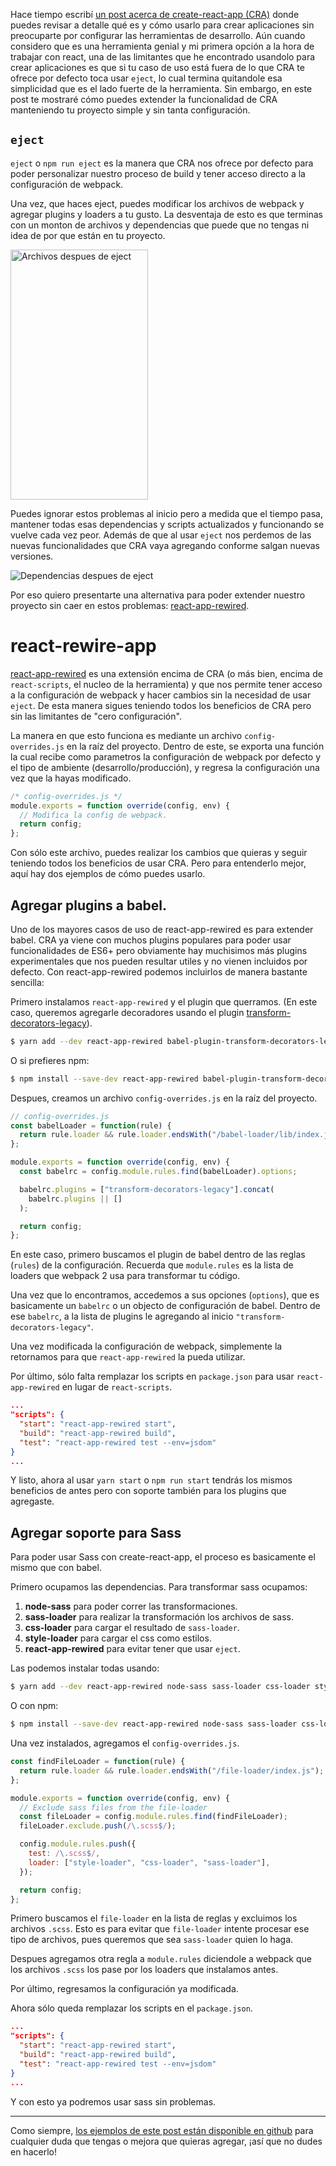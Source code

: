 [//]: # (title   - Extender create-react-app con react-app-rewire     )
[//]: # (tags    - javascript, tooling, react, node, npm, babel, sass )
[//]: # (id      - 35                                                 )
[//]: # (date    - 2017.06.16                                         )
[//]: # (url     - extender-create-react-app                          )
[//]: # (excerpt - Extiende CRA y agrega funcionalidades extra sin necesidad de hacer eject y perder la conveniencia que te ofrece. )

Hace tiempo escribí [un post acerca de create-react-app (CRA)](https://yayu.dev/blog/posts/create-react-app) donde puedes revisar a detalle qué es y cómo usarlo para crear aplicaciones sin preocuparte por configurar las herramientas de desarrollo. Aún cuando considero que es una herramienta genial y mi primera opción a la hora de trabajar con react, una de las limitantes que he encontrado usandolo para crear aplicaciones es que si tu caso de uso está fuera de lo que CRA te ofrece por defecto toca usar `eject`, lo cual termina quitandole esa simplicidad que es el lado fuerte de la herramienta. Sin embargo, en este post te mostraré cómo puedes extender la funcionalidad de CRA manteniendo tu proyecto simple y sin tanta configuración.

## `eject`

`eject` o `npm run eject` es la manera que CRA nos ofrece por defecto para poder personalizar nuestro proceso de build y tener acceso directo a la configuración de webpack.

Una vez, que haces eject, puedes modificar los archivos de webpack y agregar plugins y loaders a tu gusto. La desventaja de esto es que terminas con un monton de archivos y dependencias que puede que no tengas ni idea de por que están en tu proyecto.

<img src="https://s3-us-west-1.amazonaws.com/datyayu-xyz/blog/images/035-1-archivos-despues-de-eject.jpg" alt="Archivos despues de eject" height="400px" width="220px" style="width:220px;height:400px;" />

Puedes ignorar estos problemas al inicio pero a medida que el tiempo pasa, mantener todas esas dependencias y scripts actualizados y funcionando se vuelve cada vez peor. Además de que al usar `eject` nos perdemos de las nuevas funcionalidades que CRA vaya agregando conforme salgan nuevas versiones.

<img src="https://s3-us-west-1.amazonaws.com/datyayu-xyz/blog/images/035-2-dependencias-despues-de-eject.jpg" alt="Dependencias despues de eject" />

Por eso quiero presentarte una alternativa para poder extender nuestro proyecto sin caer en estos problemas: [react-app-rewired](https://github.com/timarney/react-app-rewired).

# react-rewire-app

[react-app-rewired](https://github.com/timarney/react-app-rewired) es una extensión encima de CRA (o más bien, encima de `react-scripts`, el nucleo de la herramienta) y que nos permite tener acceso a la configuración de webpack y hacer cambios sin la necesidad de usar `eject`. De esta manera sigues teniendo todos los beneficios de CRA pero sin las limitantes de "cero configuración".

La manera en que esto funciona es mediante un archivo `config-overrides.js` en la raíz del proyecto. Dentro de este, se exporta una función la cual recibe como parametros la configuración de webpack por defecto y el tipo de ambiente (desarrollo/producción), y regresa la configuración una vez que la hayas modificado.

```js
/* config-overrides.js */
module.exports = function override(config, env) {
  // Modifica la config de webpack.
  return config;
};
```

Con sólo este archivo, puedes realizar los cambios que quieras y seguir teniendo todos los beneficios de usar CRA. Pero para entenderlo mejor, aquí hay dos ejemplos de cómo puedes usarlo.

## Agregar plugins a babel.

Uno de los mayores casos de uso de react-app-rewired es para extender babel. CRA ya viene con muchos plugins populares para poder usar funcionalidades de ES6+ pero obviamente hay muchisimos más plugins experimentales que nos pueden resultar utiles y no vienen incluidos por defecto. Con react-app-rewired podemos incluirlos de manera bastante sencilla:

Primero instalamos `react-app-rewired` y el plugin que querramos. (En este caso, queremos agregarle decoradores usando el plugin [transform-decorators-legacy](https://github.com/loganfsmyth/babel-plugin-transform-decorators-legacy)).

```sh
$ yarn add --dev react-app-rewired babel-plugin-transform-decorators-legacy
```

O si prefieres npm:

```sh
$ npm install --save-dev react-app-rewired babel-plugin-transform-decorators-legacy
```

Despues, creamos un archivo `config-overrides.js` en la raíz del proyecto.

```js
// config-overrides.js
const babelLoader = function(rule) {
  return rule.loader && rule.loader.endsWith("/babel-loader/lib/index.js");
};

module.exports = function override(config, env) {
  const babelrc = config.module.rules.find(babelLoader).options;

  babelrc.plugins = ["transform-decorators-legacy"].concat(
    babelrc.plugins || []
  );

  return config;
};
```

En este caso, primero buscamos el plugin de babel dentro de las reglas (`rules`) de la configuración. Recuerda que `module.rules` es la lista de loaders que webpack 2 usa para transformar tu código.

Una vez que lo encontramos, accedemos a sus opciones (`options`), que es basicamente un `babelrc` o un objecto de configuración de babel. Dentro de ese `babelrc`, a la lista de plugins le agregando al inicio `"transform-decorators-legacy"`.

Una vez modificada la configuración de webpack, simplemente la retornamos para que `react-app-rewired` la pueda utilizar.

Por último, sólo falta remplazar los scripts en `package.json` para usar `react-app-rewired` en lugar de `react-scripts`.

```json
...
"scripts": {
  "start": "react-app-rewired start",
  "build": "react-app-rewired build",
  "test": "react-app-rewired test --env=jsdom"
}
...
```

Y listo, ahora al usar `yarn start` o `npm run start` tendrás los mismos beneficios de antes pero con soporte también para los plugins que agregaste.

## Agregar soporte para Sass

Para poder usar Sass con create-react-app, el proceso es basicamente el mismo que con babel.

Primero ocupamos las dependencias. Para transformar sass ocupamos:

1. **node-sass** para poder correr las transformaciones.
2. **sass-loader** para realizar la transformación los archivos de sass.
3. **css-loader** para cargar el resultado de `sass-loader`.
4. **style-loader** para cargar el css como estilos.
5. **react-app-rewired** para evitar tener que usar `eject`.

Las podemos instalar todas usando:

```sh
$ yarn add --dev react-app-rewired node-sass sass-loader css-loader style-loader
```

O con npm:

```sh
$ npm install --save-dev react-app-rewired node-sass sass-loader css-loader style-loader
```

Una vez instalados, agregamos el `config-overrides.js`.

```js
const findFileLoader = function(rule) {
  return rule.loader && rule.loader.endsWith("/file-loader/index.js");
};

module.exports = function override(config, env) {
  // Exclude sass files from the file-loader
  const fileLoader = config.module.rules.find(findFileLoader);
  fileLoader.exclude.push(/\.scss$/);

  config.module.rules.push({
    test: /\.scss$/,
    loader: ["style-loader", "css-loader", "sass-loader"],
  });

  return config;
};
```

Primero buscamos el `file-loader` en la lista de reglas y excluimos los archivos `.scss`. Esto es para evitar que `file-loader` intente procesar ese tipo de archivos, pues queremos que sea `sass-loader` quien lo haga.

Despues agregamos otra regla a `module.rules` diciendole a webpack que los archivos `.scss` los pase por los loaders que instalamos antes.

Por último, regresamos la configuración ya modificada.

Ahora sólo queda remplazar los scripts en el `package.json`.

```json
...
"scripts": {
  "start": "react-app-rewired start",
  "build": "react-app-rewired build",
  "test": "react-app-rewired test --env=jsdom"
}
...
```

Y con esto ya podremos usar sass sin problemas.

---

Como siempre, [los ejemplos de este post están disponible en github](https://github.com/datyayu-xyz/extender-create-react-app) para cualquier duda que tengas o mejora que quieras agregar, ¡así que no dudes en hacerlo!
